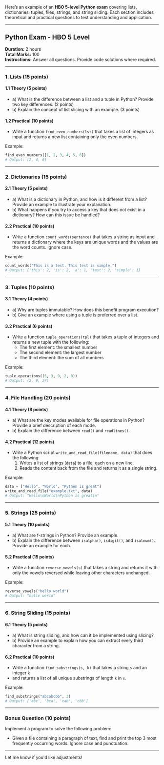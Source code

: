 Here’s an example of an **HBO 5-level Python exam** covering lists, dictionaries, tuples, files, strings, and string sliding. Each section includes theoretical and practical questions to test understanding and application. 

---

## **Python Exam - HBO 5 Level**  
**Duration:** 2 hours  
**Total Marks:** 100  
**Instructions:** Answer all questions. Provide code solutions where required.

---

### **1. Lists (15 points)**

#### 1.1 Theory (5 points)  
- a) What is the difference between a list and a tuple in Python? Provide two key differences. (2 points)  
- b) Explain the concept of list slicing with an example. (3 points)

#### 1.2 Practical (10 points)  
- Write a function `find_even_numbers(lst)` that takes a list of integers as input and returns a new list containing only the even numbers.  

Example:  
```python
find_even_numbers([1, 2, 3, 4, 5, 6])  
# Output: [2, 4, 6]
```

---

### **2. Dictionaries (15 points)**

#### 2.1 Theory (5 points)  
- a) What is a dictionary in Python, and how is it different from a list? Provide an example to illustrate your explanation.  
- b) What happens if you try to access a key that does not exist in a dictionary? How can this issue be handled?

#### 2.2 Practical (10 points)  
- Write a function `count_words(sentence)` that takes a string as input and returns a dictionary where the keys are unique words and the values are the word counts. Ignore case.  

Example:  
```python
count_words("This is a test. This test is simple.")  
# Output: {'this': 2, 'is': 2, 'a': 1, 'test': 2, 'simple': 1}
```

---

### **3. Tuples (10 points)**

#### 3.1 Theory (4 points)  
- a) Why are tuples immutable? How does this benefit program execution?  
- b) Give an example where using a tuple is preferred over a list.

#### 3.2 Practical (6 points)  
- Write a function `tuple_operations(tpl)` that takes a tuple of integers and returns a new tuple with the following:  
  - The first element: the smallest number  
  - The second element: the largest number  
  - The third element: the sum of all numbers  

Example:  
```python
tuple_operations((5, 3, 9, 2, 8))  
# Output: (2, 9, 27)
```

---

### **4. File Handling (20 points)**

#### 4.1 Theory (8 points)  
- a) What are the key modes available for file operations in Python? Provide a brief description of each mode.  
- b) Explain the difference between `read()` and `readlines()`.

#### 4.2 Practical (12 points)  
- Write a Python script `write_and_read_file(filename, data)` that does the following:  
  1. Writes a list of strings (`data`) to a file, each on a new line.  
  2. Reads the content back from the file and returns it as a single string.  

Example:  
```python
data = ["Hello", "World", "Python is great"]  
write_and_read_file("example.txt", data)  
# Output: "Hello\nWorld\nPython is great\n"
```

---

### **5. Strings (25 points)**

#### 5.1 Theory (10 points)  
- a) What are f-strings in Python? Provide an example.  
- b) Explain the difference between `isalpha()`, `isdigit()`, and `isalnum()`. Provide an example for each.

#### 5.2 Practical (15 points)  
- Write a function `reverse_vowels(s)` that takes a string and returns 
it with only the vowels reversed while leaving other characters unchanged.  

Example:  
```python
reverse_vowels("hello world")  
# Output: "holle werld"
```

---

### **6. String Sliding (15 points)**

#### 6.1 Theory (5 points)  
- a) What is string sliding, and how can it be implemented using slicing?  
- b) Provide an example to explain how you can extract every third character from a string.

#### 6.2 Practical (10 points)  
- Write a function `find_substrings(s, k)` that takes a string `s` and an integer `k`
- and returns a list of all unique substrings of length `k` in `s`.  

Example:  
```python
find_substrings("abcabcbb", 3)  
# Output: ['abc', 'bca', 'cab', 'cbb']
```

---

### **Bonus Question (10 points)**  
Implement a program to solve the following problem:  
- Given a file containing a paragraph of text, find and print the top 3 most frequently occurring words. Ignore case and punctuation.  

---

Let me know if you'd like adjustments!